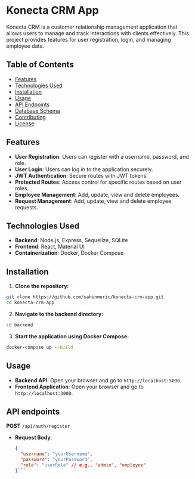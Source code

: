 # Konecta CRM App

Konecta CRM is a customer relationship management application that allows users to manage and track interactions with clients effectively. This project provides features for user registration, login, and managing employee data.

## Table of Contents

- [Features](#features)
- [Technologies Used](#technologies-used)
- [Installation](#installation)
- [Usage](#usage)
- [API Endpoints](#api-endpoints)
- [Database Schema](#database-schema)
- [Contributing](#contributing)
- [License](#license)

## Features

- **User Registration**: Users can register with a username, password, and role.
- **User Login**: Users can log in to the application securely.
- **JWT Authentication**: Secure routes with JWT tokens.
- **Protected Routes**: Access control for specific routes based on user roles.
- **Employee Management**: Add, update, view and delete employees.
- **Request Management**: Add, update, view and delete employee requests.

## Technologies Used

- **Backend**: Node.js, Express, Sequelize, SQLite
- **Frontend**: React, Material UI
- **Containerization**: Docker, Docker Compose

## Installation

1. **Clone the repository:**

```bash
git clone https://github.com/sahinmeric/konecta-crm-app.git
cd konecta-crm-app
```

2. **Navigate to the backend directory:**

```bash
cd backend
```

3. **Start the application using Docker Compose:**

```bash
docker-compose up --build
```

## Usage

- **Backend API**: Open your browser and go to `http://localhost:5000`.
- **Frontend Application**: Open your browser and go to `http://localhost:3000`.

## API endpoints

**POST** `/api/auth/register`

- **Request Body**:
  ````json
  {
    "username": "yourUsername",
    "password": "yourPassword",
    "role": "userRole" // e.g., "admin", "employee"
  }```
  ````
